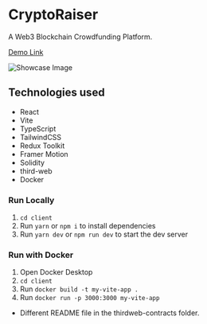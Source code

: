 # CryptoRaiser
 A Web3 Blockchain Crowdfunding Platform.

 [Demo Link]()
 
 ![Showcase Image]()

## Technologies used
* React
* Vite
* TypeScript
* TailwindCSS
* Redux Toolkit
* Framer Motion
* Solidity
* third-web
* Docker

### Run Locally
1. `cd client`
2. Run `yarn` or `npm i` to install dependencies
3. Run `yarn dev` or `npm run dev` to start the dev server

### Run with Docker
1. Open Docker Desktop
2. `cd client`
3. Run `docker build -t my-vite-app .`
4. Run `docker run -p 3000:3000 my-vite-app`

* Different README file in the thirdweb-contracts folder.